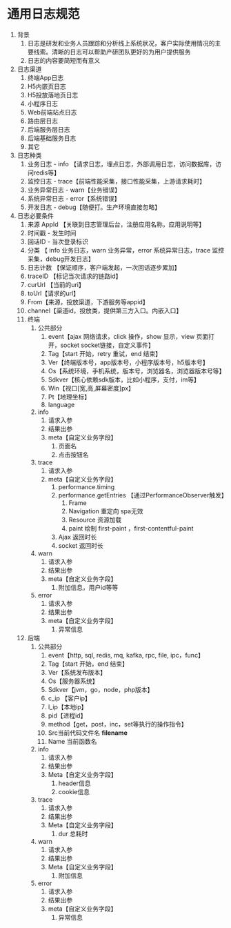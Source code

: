 # 通用日志规范

1. 背景
    1. 日志是研发和业务人员跟踪和分析线上系统状况，客户实际使用情况的主要线索。清晰的日志可以帮助产研团队更好的为用户提供服务
    2. 日志的内容要简短而有意义
2. 日志渠道
    1. 终端App日志
    2. H5内嵌页日志
    3. H5投放落地页日志
    4. 小程序日志
    5. Web前端站点日志
    6. 路由层日志
    7. 后端服务层日志
    8. 后端基础服务日志
    9. 其它
3. 日志种类
    1. 业务日志 - info 【请求日志，埋点日志，外部调用日志，访问数据库，访问redis等】
    2. 监控日志 - trace【前端性能采集，接口性能采集，上游请求耗时】
    3. 业务异常日志 - warn【业务错误】
    4. 系统异常日志 - error【系统错误】
    5. 开发日志 - debug【随便打。生产环境直接忽略】
4. 日志必要条件
    1. 来源 AppId 【关联到日志管理后台，注册应用名称，应用说明等】
    2. 时间戳 - 发生时间
    3. 回话ID - 当次登录标识
    4. 分类 【 info 业务日志，warn 业务异常，error 系统异常日志，trace 监控采集，debug开发日志】
    5. 日志计数 【保证顺序，客户端发起，一次回话逐步累加】
    6. traceID 【标记当次请求的链路id】
    7. curUrl 【当前的uri】
    8. toUrl【请求的url】
    9. From【来源，投放渠道，下游服务等appid】
    10. channel【渠道id，投放类，提供第三方入口。内嵌入口】
    11. 终端
        1. 公共部分
            1. event【ajax 网络请求，click 操作，show 显示，view 页面打开，socket socket链接，自定义事件】
            2. Tag【start 开始，retry 重试，end 结束】
            3. Ver【终端版本号，app版本号，小程序版本号，h5版本号】
            4. Os【系统环境，手机系统，版本号，浏览器名，浏览器版本号等】
            5. Sdkver【核心依赖sdk版本，比如小程序，支付，im等】
            6. Win【视口[宽,高,屏幕密度]px】
            7. Pt【地理坐标】
            8. language
        2. info
            1. 请求入参
            2. 结果出参
            3. meta【自定义业务字段】
                1. 页面名
                2. 点击按钮名
        3. trace
            1. 请求入参
            2. meta【自定义业务字段】
                1. performance.timing
                2. performance.getEntries 【通过PerformanceObserver触发】
                    1. Frame 
                    2. Navigation 重定向 spa无效
                    3. Resource 资源加载
                    4. paint 绘制 first-paint ，first-contentful-paint
                3. Ajax 返回时长
                4. socket 返回时长
        4. warn
            1. 请求入参
            2. 结果出参
            3. meta【自定义业务字段】
                1. 附加信息，用户id等等
        5. error
            1. 请求入参
            2. 结果出参
            3. meta【自定义业务字段】
                1. 异常信息
    12. 后端
        1. 公共部分
            1. event【http, sql, redis, mq, kafka, rpc, file, ipc，func】
            2. Tag【start 开始，end 结束】
            3. Ver【系统发布版本】
            4. Os【服务器系统】
            5. Sdkver【jvm，go，node，php版本】
            6. c_ip 【客户ip】
            7. l_ip【本地ip】
            8. pid【进程id】
            9. method【get，post，inc，set等执行的操作指令】
            10. Src当前代码文件名 __filename__
            11. Name 当前函数名
        2. info
            1. 请求入参
            2. 结果出参
            3. Meta【自定义业务字段】
                1. header信息
                2. cookie信息
        3. trace
            1. 请求入参
            2. 结果出参
            3. Meta【自定义业务字段】
                1. dur 总耗时
        4. warn
            1. 请求入参
            2. 结果出参
            3. Meta【自定义业务字段】
                1. 附加信息
        5. error
            1. 请求入参
            2. 结果出参
            3. meta【自定义业务字段】
                1. 异常信息
